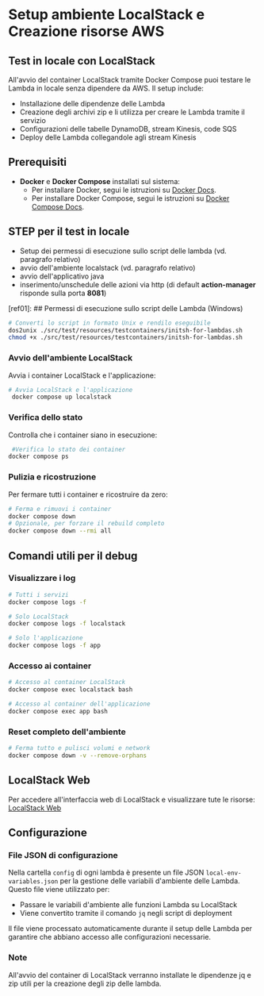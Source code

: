 # Setup ambiente LocalStack e Creazione risorse AWS

## Test in locale con LocalStack

All'avvio del container LocalStack tramite Docker Compose puoi testare le Lambda in locale senza dipendere da AWS. Il setup include:
- Installazione delle dipendenze delle Lambda
- Creazione degli archivi zip e li utilizza per creare le Lambda tramite il servizio
- Configurazioni delle tabelle DynamoDB, stream Kinesis, code SQS
- Deploy delle Lambda collegandole agli stream Kinesis

## Prerequisiti

- **Docker** e **Docker Compose** installati sul sistema:
  - Per installare Docker, segui le istruzioni su [Docker Docs](https://docs.docker.com/get-docker/).
  - Per installare Docker Compose, segui le istruzioni su [Docker Compose Docs](https://docs.docker.com/compose/install/).

## STEP per il test in locale

- Setup dei permessi di esecuzione sullo script delle lambda (vd. paragrafo relativo)
- avvio dell'ambiente localstack  (vd. paragrafo relativo)
- avvio dell'applicativo java 
- inserimento/unschedule delle azioni via http (di default **action-manager** risponde sulla porta **8081**)

[ref01]: ## Permessi di esecuzione sullo script delle Lambda (Windows)

```bash
# Converti lo script in formato Unix e rendilo eseguibile
dos2unix ./src/test/resources/testcontainers/initsh-for-lambdas.sh
chmod +x ./src/test/resources/testcontainers/initsh-for-lambdas.sh
```

### Avvio dell'ambiente LocalStack
Avvia i container LocalStack e l'applicazione:

```bash
# Avvia LocalStack e l'applicazione
 docker compose up localstack
```

### Verifica dello stato
Controlla che i container siano in esecuzione:

```bash
 #Verifica lo stato dei container
docker compose ps
```

### Pulizia e ricostruzione
Per fermare tutti i container e ricostruire da zero:

```bash 
# Ferma e rimuovi i container
docker compose down
# Opzionale, per forzare il rebuild completo
docker compose down --rmi all
```
## Comandi utili per il debug

### Visualizzare i log

```bash
# Tutti i servizi
docker compose logs -f

# Solo LocalStack
docker compose logs -f localstack

# Solo l'applicazione
docker compose logs -f app
```

### Accesso ai container

```bash
# Accesso al container LocalStack
docker compose exec localstack bash

# Accesso al container dell'applicazione
docker compose exec app bash
```

### Reset completo dell'ambiente

```bash
# Ferma tutto e pulisci volumi e network
docker compose down -v --remove-orphans
```
## LocalStack Web
Per accedere all'interfaccia web di LocalStack e visualizzare tute le risorse: [LocalStack Web](https://app.localstack.cloud/inst/default/resources)
## Configurazione

### File JSON di configurazione

Nella cartella `config` di ogni lambda è presente un file JSON `local-env-variables.json`  per la gestione delle variabili d'ambiente delle Lambda. Questo file viene utilizzato per:
- Passare le variabili d'ambiente alle funzioni Lambda su LocalStack
- Viene convertito tramite il comando `jq` negli script di deployment

Il file viene processato automaticamente durante il setup delle Lambda per garantire che abbiano accesso alle configurazioni necessarie.

### Note
All'avvio del container di LocalStack verranno installate le dipendenze jq e zip utili per la creazione degli zip delle lambda.
